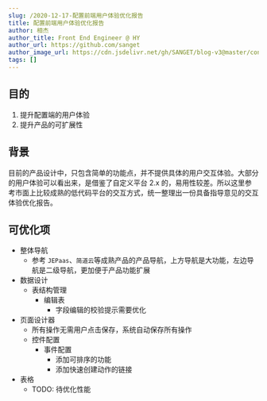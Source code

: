 ```yaml
---
slug: /2020-12-17-配置前端用户体验优化报告
title: 配置前端用户体验优化报告
author: 相杰
author_title: Front End Engineer @ HY
author_url: https://github.com/sanget
author_image_url: https://cdn.jsdelivr.net/gh/SANGET/blog-v3@master/content/assets/images/me/9.jpg
tags: []
---
```


## 目的

1. 提升配置端的用户体验
2. 提升产品的可扩展性

## 背景

目前的产品设计中，只包含简单的功能点，并不提供具体的用户交互体验。大部分的用户体验可以看出来，是借鉴了自定义平台 2.x 的，易用性较差。所以这里参考市面上比较成熟的低代码平台的交互方式，统一整理出一份具备指导意见的交互体验优化报告。

## 可优化项

- 整体导航
  - 参考 `JEPaas`、`简道云`等成熟产品的产品导航，上方导航是大功能，左边导航是二级导航，更加便于产品功能扩展
- 数据设计
  - 表结构管理
    - 编辑表
      - 字段编辑的校验提示需要优化
- 页面设计器
  - 所有操作无需用户点击保存，系统自动保存所有操作
  - 控件配置
    - 事件配置
      - 添加可排序的功能
      - 添加快速创建动作的链接
- 表格
  - TODO: 待优化性能
